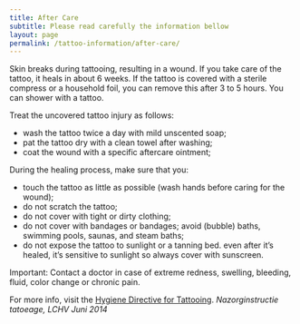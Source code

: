```yaml
---
title: After Care
subtitle: Please read carefully the information bellow
layout: page
permalink: /tattoo-information/after-care/
---
```

Skin breaks during tattooing, resulting in a wound. If you take care of the tattoo,  it heals in about 6 weeks. If the tattoo is covered with a sterile compress or a household foil, you can remove this after 3 to 5 hours. You can shower with a tattoo.

Treat the uncovered tattoo injury as follows:
* wash the tattoo twice a day with mild unscented soap;
* pat the tattoo dry with a clean towel after washing;
* coat the wound with a specific aftercare ointment;


During the healing process, make sure that you:
* touch the tattoo as little as possible (wash hands before  caring for the wound);
* do not scratch the tattoo;
* do not cover with tight or dirty clothing;
* do not cover with bandages or bandages;
avoid (bubble) baths, swimming pools, saunas, and steam baths;
* do not expose the tattoo to sunlight or a tanning bed.
even after it’s healed, it’s sensitive to sunlight so always cover with sunscreen.

Important: Contact a doctor in case of extreme redness, swelling, bleeding, fluid, color change or chronic pain.

For more info, visit the [Hygiene Directive for Tattooing](https://www.rivm.nl/).
*Nazorginstructie tatoeage, LCHV Juni 2014*
